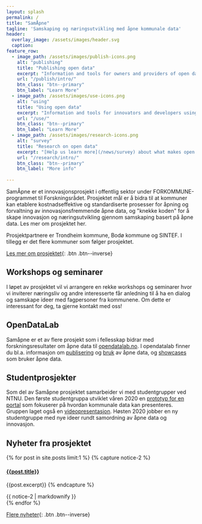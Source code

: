 ```yaml
---
layout: splash
permalink: /
title: "SamÅpne"
tagline: 'Samskaping og næringsutvikling med åpne kommunale data'
header:
  overlay_image: /assets/images/header.svg
  caption: 
feature_row:
  - image_path: /assets/images/publish-icons.png
    alt: "publishing"
    title: "Publishing open data"
    excerpt: "Information and tools for owners and providers of open data."
    url: "/publish/intro/"
    btn_class: "btn--primary"
    btn_label: "Learn More"
  - image_path: /assets/images/use-icons.png
    alt: "using"
    title: "Using open data"
    excerpt: "Information and tools for innovators and developers using open data."
    url: "/use/"
    btn_class: "btn--primary"
    btn_label: "Learn More"
  - image_path: /assets/images/research-icons.png
    alt: "survey"
    title: "Research on open data"
    excerpt: "[Help us learn more](/news/survey) about what makes open data easy or difficult to use, and learn more about our research."
    url: "/research/intro/"
    btn_class: "btn--primary"
    btn_label: "More info"
    
---
```


SamÅpne er et innovasjonsprosjekt i offentlig sektor under FORKOMMUNE-programmet til Forskningsrådet. Prosjektet mål er å bidra til at kommuner kan etablere kostnadseffektive og standardiserte prosesser for åpning og forvaltning av innovasjonsfremmende åpne data, og "knekke koden" for å skape innovasjon og næringsutvikling gjennom samskaping basert på åpne data. Les mer om prosjektet her.

Prosjektpartnere er Trondheim kommune, Bodø kommune og SINTEF. I tillegg er det flere kommuner som følger prosjektet.

[Les mer om prosjektet](/om){: .btn .btn--inverse}
## Workshops og seminarer
I løpet av prosjektet vil vi arrangere en rekke workshops og seminarer hvor vi inviterer næringsliv og andre interesserte får anledning til å ha en dialog og samskape ideer med  fagpersoner fra kommunene. Om dette er interessant for deg, ta gjerne kontakt med oss! 
## OpenDataLab
Samåpne er et av flere prosjekt som i fellesskap bidrar med forskningsresultater om åpne data til [opendatalab.no](https://opendatalab.no/).
I opendatalab finner du bl.a. informasjon om [publisering](https://opendatalab.no/publish/intro/) og [bruk](https://opendatalab.no/use/) av åpne data, og [showcases](https://opendatalab.no/showcases/) som bruker åpne data. 

## Studentprosjekter
Som del av Samåpne prosjektet samarbeider vi med studentgrupper ved NTNU.
Den første studentgruppa utviklet våren 2020 en [prototyp for en portal](/blog/studentprosjekt/) som fokuserer på hvordan kommunale data kan presenteres. Gruppen laget også en [videopresentasjon](https://youtu.be/GlhJ1vyRqTg).
Høsten 2020 jobber en ny studentgruppe med nye ideer rundt samordning av åpne data og innovasjon.

## Nyheter fra prosjektet
{% for post in site.posts limit:1 %}
{% capture notice-2 %}
#### [{{post.title}}]({{post.url}})
{{post.excerpt}}
{% endcapture %}
<div class="notice--primary">{{ notice-2 | markdownify }}</div>
{% endfor %}

[Flere nyheter](/nyheter){: .btn .btn--inverse}

